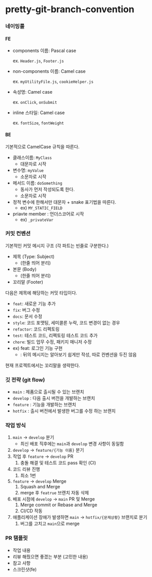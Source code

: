# pretty-git-branch-convention

### 네이밍룰

#### FE

- components 이름: Pascal case

  ex. `Header.js`, `Footer.js`

- non-components 이름: Camel case

  ex. `myUtilityFile.js`, `cookieHelper.js`

- 속성명: Camel case

  ex. `onClick`, `onSubmit`

- inline 스타일: Camel case

  ex. `fontSize`, `fontWeight`

#### BE

기본적으로 CamelCase 규칙을 따른다.

- 클래스이름: `MyClass`
  - 대문자로 시작
- 변수명: `myValue`
  - 소문자로 시작
- 메서드 이름: `doSomething`
  - 동사가 먼저 작성되도록 한다.
  - 소문자로 시작
- 정적 변수에 한해서만 대문자 + snake 표기법을 따른다.
  - ex) `MY_STATIC_FIELD`
- priavte member : 언더스코어로 시작
  - ex) `_privateVar`

### 커밋 컨벤션

기본적인 커밋 메시지 구조 (각 파트는 빈줄로 구분한다.)

- 제목 (Type: Subject)
  - (한줄 띄어 분리)
- 본문 (Body)
  - (한줄 띄어 분리)
- 꼬리말 (Footer)

다음은 제목에 해당하는 커밋 타입이다.

- `feat`: 새로운 기능 추가
- `fix`: 버그 수정
- `docs`: 문서 수정
- `style`: 코드 포맷팅, 세미콜론 누락, 코드 변경이 없는 경우
- `refactor`: 코드 리펙토링
- `test`: 테스트 코드, 리펙토링 테스트 코드 추가
- `chore`: 빌드 업무 수정, 패키지 매니저 수정
- ex) feat: 로그인 기능 구현
  - : 뒤의 메시지는 알아보기 쉽게만 작성, 따로 컨벤션을 두진 않음

현재 프로젝트에서는 꼬리말을 생략한다.

### 깃 전략 (git flow)

- `main` : 제품으로 출시될 수 있는 브랜치
- `develop` : 다음 출시 버전을 개발하는 브랜치
- `feature` : 기능을 개발하는 브랜치
- `hotfix` : 출시 버전에서 발생한 버그를 수정 하는 브랜치

### 작업 방식

1. `main` → `develop` 분기
   - 최신 배포 직후에는 `main`과 `develop` 변경 사항이 동일함
2. `develop` → `feature/{기능 이름}` 분기
3. 작업 후 `feature` → `develop` PR
   1. 충돌 해결 및 테스트 코드 pass 확인 (CI)
4. 코드 리뷰 진행
   1. 최소 1번
5. `feature` → `develop` Merge
   1. Squash and Merge
   2. merge 후 `featrue` 브랜치 자동 삭제
6. 배포 시점에 `develop` → `main` PR 및 Merge
   1. Merge commit or Rebase and Merge
   2. CI/CD 작동
7. 애플리케이션 장애가 발생하면 `main` → `hotfix/{문제상황}` 브랜치로 분기
   1. 버그를 고치고 `main`으로 merge

### PR 탬플릿

- 작업 내용
- 리뷰 해줬으면 좋겠는 부분 (고민한 내용)
- 참고 사항
- 스크린샷(fe)
